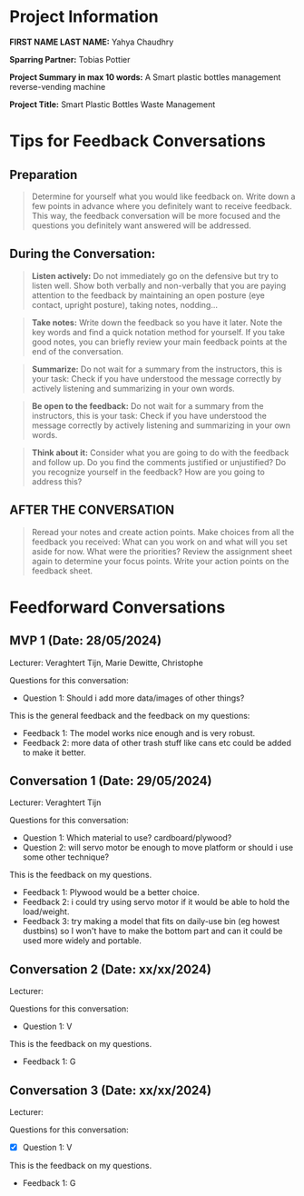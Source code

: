 # Project Information

**FIRST NAME LAST NAME:** Yahya Chaudhry

**Sparring Partner:** Tobias Pottier

**Project Summary in max 10 words:** A Smart plastic bottles management reverse-vending machine

**Project Title:** Smart Plastic Bottles Waste Management

# Tips for Feedback Conversations

## Preparation

> Determine for yourself what you would like feedback on. Write down a few points in advance where you definitely want to receive feedback. This way, the feedback conversation will be more focused and the questions you definitely want answered will be addressed.

## During the Conversation:

> **Listen actively:** Do not immediately go on the defensive but try to listen well. Show both verbally and non-verbally that you are paying attention to the feedback by maintaining an open posture (eye contact, upright posture), taking notes, nodding...

> **Take notes:** Write down the feedback so you have it later. Note the key words and find a quick notation method for yourself. If you take good notes, you can briefly review your main feedback points at the end of the conversation.

> **Summarize:** Do not wait for a summary from the instructors, this is your task: Check if you have understood the message correctly by actively listening and summarizing in your own words.

> **Be open to the feedback:** Do not wait for a summary from the instructors, this is your task: Check if you have understood the message correctly by actively listening and summarizing in your own words.

> **Think about it:** Consider what you are going to do with the feedback and follow up. Do you find the comments justified or unjustified? Do you recognize yourself in the feedback? How are you going to address this?

## AFTER THE CONVERSATION

> Reread your notes and create action points. Make choices from all the feedback you received: What can you work on and what will you set aside for now. What were the priorities? Review the assignment sheet again to determine your focus points. Write your action points on the feedback sheet.

# Feedforward Conversations

## MVP 1 (Date: 28/05/2024)

Lecturer: Veraghtert Tijn, Marie Dewitte, Christophe

Questions for this conversation:

- Question 1: Should i add more data/images of other things? 

This is the general feedback and the feedback on my questions:

- Feedback 1: The model works nice enough and is very robust.
- Feedback 2: more data of other trash stuff like cans etc could be added to make it better. 

## Conversation 1 (Date: 29/05/2024)

Lecturer: Veraghtert Tijn

Questions for this conversation:

- Question 1: Which material to use? cardboard/plywood?
- Question 2: will servo motor be enough to move platform or should i use some other technique?

This is the feedback on my questions.

- Feedback 1: Plywood would be a better choice.
- Feedback 2: i could try using servo motor if it would be able to hold the load/weight.
- Feedback 3: try making a model that fits on daily-use bin (eg howest dustbins) so
  I won't have to make the bottom part and can it could be used more widely and portable. 

## Conversation 2 (Date: xx/xx/2024)

Lecturer:

Questions for this conversation:

- Question 1: V

This is the feedback on my questions.

- Feedback 1: G

## Conversation 3 (Date: xx/xx/2024)

Lecturer:

Questions for this conversation:

- [x] Question 1: V

This is the feedback on my questions.

- Feedback 1: G
